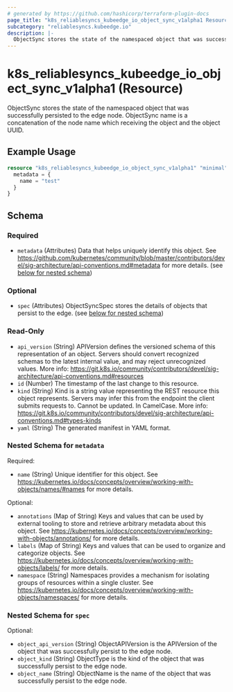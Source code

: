 ```yaml
---
# generated by https://github.com/hashicorp/terraform-plugin-docs
page_title: "k8s_reliablesyncs_kubeedge_io_object_sync_v1alpha1 Resource - terraform-provider-k8s"
subcategory: "reliablesyncs.kubeedge.io"
description: |-
  ObjectSync stores the state of the namespaced object that was successfully persisted to the edge node. ObjectSync name is a concatenation of the node name which receiving the object and the object UUID.
---
```


# k8s_reliablesyncs_kubeedge_io_object_sync_v1alpha1 (Resource)

ObjectSync stores the state of the namespaced object that was successfully persisted to the edge node. ObjectSync name is a concatenation of the node name which receiving the object and the object UUID.

## Example Usage

```terraform
resource "k8s_reliablesyncs_kubeedge_io_object_sync_v1alpha1" "minimal" {
  metadata = {
    name = "test"
  }
}
```

<!-- schema generated by tfplugindocs -->
## Schema

### Required

- `metadata` (Attributes) Data that helps uniquely identify this object. See https://github.com/kubernetes/community/blob/master/contributors/devel/sig-architecture/api-conventions.md#metadata for more details. (see [below for nested schema](#nestedatt--metadata))

### Optional

- `spec` (Attributes) ObjectSyncSpec stores the details of objects that persist to the edge. (see [below for nested schema](#nestedatt--spec))

### Read-Only

- `api_version` (String) APIVersion defines the versioned schema of this representation of an object. Servers should convert recognized schemas to the latest internal value, and may reject unrecognized values. More info: https://git.k8s.io/community/contributors/devel/sig-architecture/api-conventions.md#resources
- `id` (Number) The timestamp of the last change to this resource.
- `kind` (String) Kind is a string value representing the REST resource this object represents. Servers may infer this from the endpoint the client submits requests to. Cannot be updated. In CamelCase. More info: https://git.k8s.io/community/contributors/devel/sig-architecture/api-conventions.md#types-kinds
- `yaml` (String) The generated manifest in YAML format.

<a id="nestedatt--metadata"></a>
### Nested Schema for `metadata`

Required:

- `name` (String) Unique identifier for this object. See https://kubernetes.io/docs/concepts/overview/working-with-objects/names/#names for more details.

Optional:

- `annotations` (Map of String) Keys and values that can be used by external tooling to store and retrieve arbitrary metadata about this object. See https://kubernetes.io/docs/concepts/overview/working-with-objects/annotations/ for more details.
- `labels` (Map of String) Keys and values that can be used to organize and categorize objects. See https://kubernetes.io/docs/concepts/overview/working-with-objects/labels/ for more details.
- `namespace` (String) Namespaces provides a mechanism for isolating groups of resources within a single cluster. See https://kubernetes.io/docs/concepts/overview/working-with-objects/namespaces/ for more details.


<a id="nestedatt--spec"></a>
### Nested Schema for `spec`

Optional:

- `object_api_version` (String) ObjectAPIVersion is the APIVersion of the object that was successfully persist to the edge node.
- `object_kind` (String) ObjectType is the kind of the object that was successfully persist to the edge node.
- `object_name` (String) ObjectName is the name of the object that was successfully persist to the edge node.


